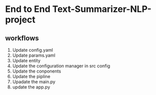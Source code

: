 # End to End Text-Summarizer-NLP-project

## workflows

1. Update config.yaml 
2. Update params.yaml
3. Update entity
4. Update the configuration manager in src config
5. Update the conponents 
6. Update the pipline
7. Upadate the main.py
8. update the app.py

